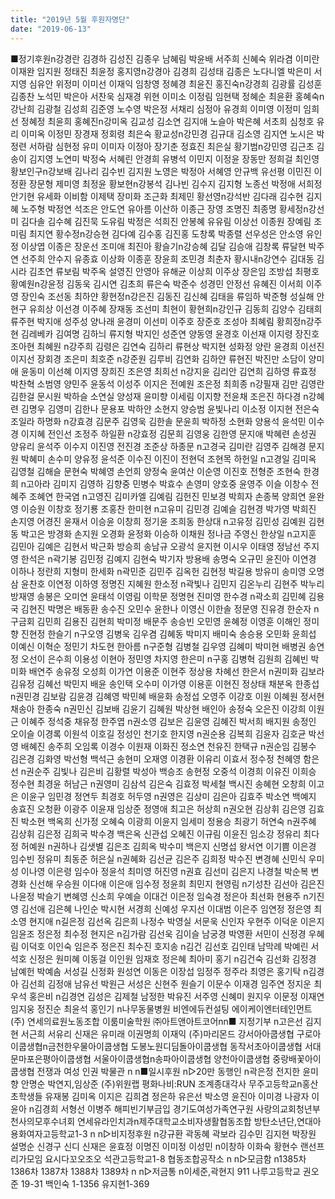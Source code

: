 ```yaml
---
title: "2019년 5월 후원자명단"
date: "2019-06-13"
---
```


■정기후원n강경란 김경하 김성진 김종우 남혜림 박윤배 서주희 신혜숙 위라겸 이미란 이재완 임지원 정태진 최윤정 홍지영n강경아 김경희 김성태 김종은 노다니엘 박은미 서지영 심유안 위정미 이미선 이재익 임창영 정혜경 최윤진 홍진숙n강경희 김광률 김성훈 김종찬 노석민 박은아 서찬욱 심재경 위현 이미소 이정림 임현택 정혜순 최윤환 홍혜숙n강난희 김광철 김성희 김준영 노수영 박은정 서채리 심정아 유경희 이미영 이정미 임희선 정혜정 최윤희 홍혜진n강미옥 김교성 김소연 김지애 노슬아 박은혜 서초희 심청호 유리 이미옥 이정민 장경재 정회령 최은숙 황교성n강민경 김규대 김소영 김지연 노시은 박정련 서하람 심현정 유미 이미자 이정아 장기춘 정효진 최은실 황기범n강민영 김근초 김송이 김지영 노연미 박정숙 서혜린 안경희 유병석 이민지 이정윤 장동만 정희걸 최인영 황보인구n강보배 김나리 김수빈 김지원 노영은 박정아 서혜영 안규백 유선평 이민진 이정환 장문형 제미영 최정윤 황보현n강봉석 김나빈 김수지 김지형 노종선 박정애 서희정 안기현 유세화 이비함 이제택 장미화 조근화 최제민 황선영n강석반 김다래 김수현 김지혜 노주형 박정연 석조은 안도연 유아름 이산하 이종근 장영 조명진 최종명 황세정n강선미 김다솔 김수혜 김진묵 도유림 박정은 석희진 안봉혜 유유림 이상선 이종원 장예림 조미림 최지연 황수정n강승현 김다예 김수홍 김진홍 도창록 박종렬 선우성은 안소영 유인정 이상엽 이종은 장운선 조미애 최진아 황슬기n강승혜 김달 김승애 김창록 류달현 박주연 선주희 안수지 유종효 이상화 이종훈 장윤희 조민경 최춘자 황시내n강연수 김대동 김시라 김초연 류보림 박주옥 설영진 안영아 유해균 이상희 이주상 장은임 조방섭 최평호 황예원n강윤정 김동욱 김시연 김초희 류은숙 박준수 성경민 안정선 유혜진 이서희 이주영 장인숙 조선동 최하얀 황현정n강은진 김동진 김신혜 김태을 류임하 박준형 성실해 안현구 유희상 이선경 이주혜 장재동 조선미 최현이 황현희n강인규 김동희 김양수 김태희 류주현 박지애 성주성 양나래 윤경미 이선미 이주호 장준호 조성아 최혜림 황희정n강주현 김레베카 김여명 김하늬 류지형 박지인 성준연 양동영 윤경호 이선재 이지령 장진호 조아현 최혜원 n강주희 김령은 김연숙 김하리 류현상 박지현 성화정 양란 윤경희 이선진 이지선 장회경 조은미 최호준 n강준원 김루비 김연화 김하얀 류현진 박진만 소담이 양미애 윤동미 이선혜 이지영 장희진 조은영 최희선 n강지윤 김리안 김연희 김하영 류효정 박찬혁 소범영 양민주 윤동석 이성주 이지은 전예원 조은정 최희종 n강필재 김만 김영란 김한걸 문시원 박하슬 소연실 양성재 윤미향 이세림 이지향 전윤채 조은진 하다경 n강혜련 김명우 김영미 김한나 문용포 박하얀 소현지 양승범 윤빛나리 이소정 이지현 전은숙 조일라 하명화 n강효경 김문주 김영욱 김한솔 문윤희 박하정 소현화 양용석 윤석민 이수경 이지혜 전인선 조정주 하일환 n강효정 김문희 김영웅 김한영 문지애 박혜련 손성권 양유리 윤석주 이수지 이진영 전진경 조준상 하종문 n고경국 김미란 김영주 김해경 문지원 박혜미 손수미 양유정 윤석준 이수진 이진이 전현덕 조현목 하헌일 n고경일 김미옥 김영철 김해슬 문현숙 박혜영 손언희 양정숙 윤여산 이순영 이진호 전형준 조현숙 한경희 n고아라 김미지 김영하 김향중 민병수 박효수 손영미 양호중 윤영주 이슬 이창수 전혜주 조혜연 한국염 n고영진 김미카엘 김예림 김헌진 민보경 박희자 손종복 양희연 윤완영 이승원 이창호 정기룡 조홍찬 한미현 n고유미 김민경 김예슬 김현경 박가영 박희진 손지영 어경진 윤재서 이승윤 이창희 정기윤 조희동 한상대 n고유정 김민성 김예원 김현동 박고은 방경화 손지원 오경화 윤정화 이승하 이채원 정나금 주영신 한상일 n고지훈 김민아 김예은 김현서 박근화 방승희 송남규 오광석 윤지현 이시우 이태영 정남선 주지영 한석은 n곽기봉 김민정 김예지 김현숙 박기자 방용배 송명숙 오규민 윤진아 이연경 이하나 정란희 지형미 한세화 n곽민준 김민주 김옥헌 김현정 박길용 방유미 송미영 오명삼 윤찬호 이연정 이하영 정명진 지혜원 한소정 n곽빛나 김민지 김온누리 김현주 박누리 방재영 송봉은 오미연 윤태석 이영림 이학문 정명현 진미영 한수경 n곽소희 김민혜 김용국 김현진 박명은 배동환 송수진 오민수 윤한나 이영신 이한솔 정문영 진유경 한순자 n구금회 김민희 김용진 김현희 박미정 배문주 송승빈 오민영 윤혜정 이영훈 이해인 정미향 진현정 한슬기 n구오영 김병욱 김우겸 김혜동 박미지 배미숙 송승용 오민화 윤희섭 이예신 이혁순 정민기 차도현 한아름 n구준형 김병철 김우영 김혜미 박미현 배병권 송연정 오선이 은수희 이용성 이현아 정민영 차지영 한은미 n구홍 김병혁 김원희 김혜빈 박미화 배연주 송유정 오성희 이가연 이용준 이현주 정상용 차혜선 한은서 n권미화 김보라 김유정 김혜선 박민지 배윤 송인택 오수미 이가영 이용훈 이현진 정상태 채분옥 한종섭 n권민경 김보람 김윤경 김혜영 박민혜 배윤화 송정섭 오영주 이강호 이원 이혜원 정서현 채송아 한종숙 n권민신 김보배 김윤기 김혜원 박상현 배인아 송정숙 오은진 이강희 이원근 이혜주 정석중 채유정 한주엽 n권소영 김보은 김윤영 김혜진 박서희 배지원 송정인 오이슬 이경록 이원석 이호길 정성인 천기호 한지영 n권순용 김복희 김윤자 김호균 박선영 배혜진 송주희 오임록 이경수 이원재 이화진 정소연 천유진 한택규 n권순임 김봉수 김은경 김화영 박선형 백석근 송현미 오재영 이경환 이유리 이효서 정수정 천혜영 함은선 n권순주 김빛나 김은비 김황렬 박성아 백승조 송현정 오중석 이경희 이유진 이희승 정수현 최경윤 허남근 n권영미 김삼석 김은숙 김효정 박세철 백시진 송혜현 오창희 이고은 이윤구 임민경 정연두 최경호 허두영 n권영은 김상미 김은아 김효주 박소연 백예지 송효진 오청환 이광주 이윤재 임상준 정영애 최고은 허상희 n권오현 김상휘 김은영 김효진 박소현 백옥희 신가정 오혜숙 이광희 이윤지 임세미 정용승 최광기 허연숙 n권주혜 김상휘 김은정 김희국 박수경 백은옥 신관섭 오혜진 이규림 이윤진 임소강 정유리 최다정 허예원 n권하나 김샛별 김은조 김희옥 박수미 백은지 신명섭 왕서연 이기쁨 이은경 임수빈 정유미 최동준 허은실 n권혜화 김선균 김은주 김희정 박수진 변경혜 신민식 우미성 이나영 이은령 임수아 정윤석 최미영 허진영 n권효 김선미 김은지 나경철 박순복 변경화 신선해 우승원 이다애 이은애 임수정 정윤희 최민지 현영림 n기성찬 김선아 김은진 나윤정 박슬기 변혜영 신소희 우예슬 이대건 이은정 임숙경 정은아 최선화 현용주 n기진영 김선애 김은혜 나인순 박시현 서경희 신예성 우지선 이대범 이은주 임연정 정은영 최소영 현지애 n길은정 김선옥 김은희 나정수 박영실 서문욱 신인자 우현주 이덕운 이은지 임윤조 정은정 최수정 현지은 n김가람 김선욱 김이슬 남궁경 박영환 서민이 신정경 우혜림 이덕호 이인숙 임은주 정은진 최수진 호지송 n김건 김선호 김인태 남막례 박예린 서석호 신정은 원미혜 이동걸 이인원 임재호 정은혜 최아미 홍기 n김건숙 김선화 김정경 남예헌 박예솜 서성길 신정화 원성연 이동은 이장섭 임정주 정주라 최영은 홍기탁 n김경아 김선희 김정애 남유선 박원근 서성은 신현주 원슬기 이문수 이재경 임주연 정지운 최우석 홍은비 n김경연 김성은 김제철 남정한 박유진 서주영 신혜미 원지우 이문정 이재연 임지웅 정진순 최윤석 홍인기 n나무동물병원 비엔에듀컨설팅 에이케이엔터테인먼트(주) 연세의료원노동조합 이룸미술학원 ㈜아트앤아트코어nn■ 지정기부 n고은선 김지현 서근희 서유리 신재은 유미래 이권명희 이재익 (주)마리몬드 강서아아쿱생협 구로아이쿱생협n금천한우물아이쿱생협 도봉노원디딤돌아이쿱생협 동작서초아이쿱생협 서대문마포은평아이쿱생협 서울아이쿱생협n송파아이쿱생협 양천아이쿱생협 중랑배꽃아이쿱생협 전쟁과 여성 인권 박물관 n n■일시후원 n▷20만 동행인 n곽은정 전지한 윤미향 안명순 박연지,임상준 (주)위원랩 평화나비:RUN 조계종대각사 무주고등학교n홍산초학생들 유재봉 김미옥 이지은 김희겸 정은하 유은선 박소영 윤진아 이미경 나광자 이윤아 n김경희 서형선 이병주 해피빈기부금입 경기도여성가족연구원 사랑의교회청년부 천사의모후수녀회 연세유라인치과n제주대학교소비자생활협동조합 방탄소년단,연대아 용화여자고등학교1-3 n n▷비지정후원 n강규환 곽동혜 곽보라 김수민 김지현 박장원 설명순 신경구 신디 신재은 윤효정 이명진 이미정 이성민 n이창하 이화숙 황현수 랜선프리가모임 요시다꼬오조오 석관고등학교1-8 협동조합공작소 n n▷모금함 n1385차 1386차 1387차 1388차 1389차 n n▷저금통 n이세준,곽현지 911 나루고등학교 권오준 19-31 백인숙 1-1356 유지현1-369
